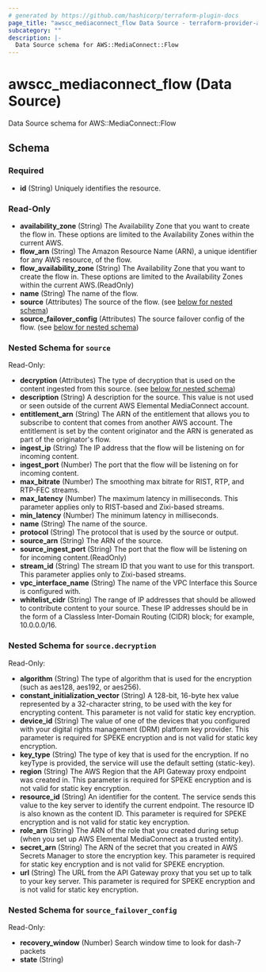 ```yaml
---
# generated by https://github.com/hashicorp/terraform-plugin-docs
page_title: "awscc_mediaconnect_flow Data Source - terraform-provider-awscc"
subcategory: ""
description: |-
  Data Source schema for AWS::MediaConnect::Flow
---
```


# awscc_mediaconnect_flow (Data Source)

Data Source schema for AWS::MediaConnect::Flow



<!-- schema generated by tfplugindocs -->
## Schema

### Required

- **id** (String) Uniquely identifies the resource.

### Read-Only

- **availability_zone** (String) The Availability Zone that you want to create the flow in. These options are limited to the Availability Zones within the current AWS.
- **flow_arn** (String) The Amazon Resource Name (ARN), a unique identifier for any AWS resource, of the flow.
- **flow_availability_zone** (String) The Availability Zone that you want to create the flow in. These options are limited to the Availability Zones within the current AWS.(ReadOnly)
- **name** (String) The name of the flow.
- **source** (Attributes) The source of the flow. (see [below for nested schema](#nestedatt--source))
- **source_failover_config** (Attributes) The source failover config of the flow. (see [below for nested schema](#nestedatt--source_failover_config))

<a id="nestedatt--source"></a>
### Nested Schema for `source`

Read-Only:

- **decryption** (Attributes) The type of decryption that is used on the content ingested from this source. (see [below for nested schema](#nestedatt--source--decryption))
- **description** (String) A description for the source. This value is not used or seen outside of the current AWS Elemental MediaConnect account.
- **entitlement_arn** (String) The ARN of the entitlement that allows you to subscribe to content that comes from another AWS account. The entitlement is set by the content originator and the ARN is generated as part of the originator's flow.
- **ingest_ip** (String) The IP address that the flow will be listening on for incoming content.
- **ingest_port** (Number) The port that the flow will be listening on for incoming content.
- **max_bitrate** (Number) The smoothing max bitrate for RIST, RTP, and RTP-FEC streams.
- **max_latency** (Number) The maximum latency in milliseconds. This parameter applies only to RIST-based and Zixi-based streams.
- **min_latency** (Number) The minimum latency in milliseconds.
- **name** (String) The name of the source.
- **protocol** (String) The protocol that is used by the source or output.
- **source_arn** (String) The ARN of the source.
- **source_ingest_port** (String) The port that the flow will be listening on for incoming content.(ReadOnly)
- **stream_id** (String) The stream ID that you want to use for this transport. This parameter applies only to Zixi-based streams.
- **vpc_interface_name** (String) The name of the VPC Interface this Source is configured with.
- **whitelist_cidr** (String) The range of IP addresses that should be allowed to contribute content to your source. These IP addresses should be in the form of a Classless Inter-Domain Routing (CIDR) block; for example, 10.0.0.0/16.

<a id="nestedatt--source--decryption"></a>
### Nested Schema for `source.decryption`

Read-Only:

- **algorithm** (String) The type of algorithm that is used for the encryption (such as aes128, aes192, or aes256).
- **constant_initialization_vector** (String) A 128-bit, 16-byte hex value represented by a 32-character string, to be used with the key for encrypting content. This parameter is not valid for static key encryption.
- **device_id** (String) The value of one of the devices that you configured with your digital rights management (DRM) platform key provider. This parameter is required for SPEKE encryption and is not valid for static key encryption.
- **key_type** (String) The type of key that is used for the encryption. If no keyType is provided, the service will use the default setting (static-key).
- **region** (String) The AWS Region that the API Gateway proxy endpoint was created in. This parameter is required for SPEKE encryption and is not valid for static key encryption.
- **resource_id** (String) An identifier for the content. The service sends this value to the key server to identify the current endpoint. The resource ID is also known as the content ID. This parameter is required for SPEKE encryption and is not valid for static key encryption.
- **role_arn** (String) The ARN of the role that you created during setup (when you set up AWS Elemental MediaConnect as a trusted entity).
- **secret_arn** (String) The ARN of the secret that you created in AWS Secrets Manager to store the encryption key. This parameter is required for static key encryption and is not valid for SPEKE encryption.
- **url** (String) The URL from the API Gateway proxy that you set up to talk to your key server. This parameter is required for SPEKE encryption and is not valid for static key encryption.



<a id="nestedatt--source_failover_config"></a>
### Nested Schema for `source_failover_config`

Read-Only:

- **recovery_window** (Number) Search window time to look for dash-7 packets
- **state** (String)


